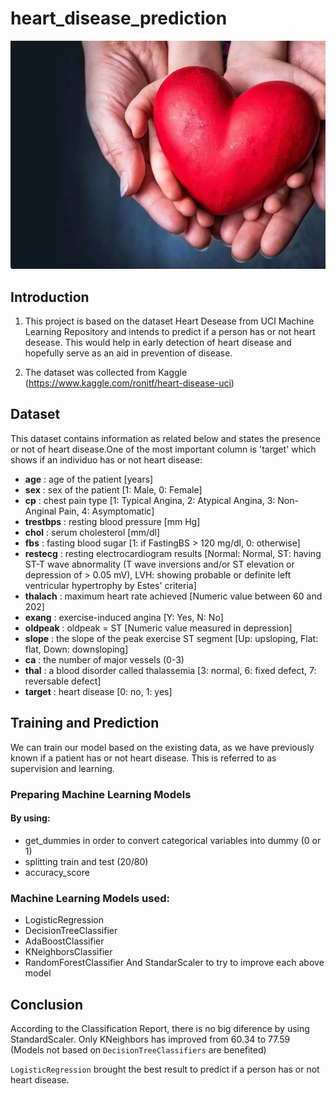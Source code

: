 # heart_disease_prediction
![](Screenshot_1.png)
 
## Introduction

1. This project is based on the dataset Heart Desease from UCI Machine Learning Repository and intends to predict if a person has or not heart desease. This would help in early detection of heart disease and hopefully serve as an aid in prevention of disease.

2. The dataset was collected from Kaggle (https://www.kaggle.com/ronitf/heart-disease-uci)

## Dataset
This dataset contains information as related below and states the presence or not of heart disease.One of the most important column is 'target' which shows if an individuo has or not heart disease:
 - **age** : age of the patient [years]
 - **sex** : sex of the patient [1: Male, 0: Female]
 - **cp** : chest pain type [1: Typical Angina, 2: Atypical Angina, 3: Non-Anginal Pain, 4: Asymptomatic]
 - **trestbps** : resting blood pressure [mm Hg]
 - **chol** : serum cholesterol [mm/dl]
 - **fbs** : fasting blood sugar [1: if FastingBS > 120 mg/dl, 0: otherwise]
 - **restecg** : resting electrocardiogram results [Normal: Normal, ST: having ST-T wave abnormality (T wave inversions and/or ST elevation or depression of > 0.05 mV), LVH: showing probable or definite left ventricular hypertrophy by Estes' criteria]
 - **thalach** : maximum heart rate achieved [Numeric value between 60 and 202]
 - **exang** : exercise-induced angina [Y: Yes, N: No]
 - **oldpeak** : oldpeak = ST [Numeric value measured in depression]
 - **slope** : the slope of the peak exercise ST segment [Up: upsloping, Flat: flat, Down: downsloping]
 - **ca** : the number of major vessels (0-3)
 - **thal** : a blood disorder called thalassemia [3: normal, 6: fixed defect, 7: reversable defect]
 - **target** : heart disease [0: no, 1: yes]
 
 ## Training and Prediction
We can train our model based on the existing data, as we have previously known if a patient has or not heart disease. This is referred to as supervision and learning.

### Preparing Machine Learning Models
#### By using:
- get_dummies in order to convert categorical variables into dummy (0 or 1)
- splitting train and test (20/80)
- accuracy_score

### Machine Learning Models used:
- LogisticRegression
- DecisionTreeClassifier
- AdaBoostClassifier
- KNeighborsClassifier
- RandomForestClassifier
And StandarScaler to try to improve each above model 

## Conclusion

According to the Classification Report, there is no big diference by using StandardScaler. Only KNeighbors has improved from 60.34 to 77.59 (Models not based on `DecisionTreeClassifiers` are benefited)

`LogisticRegression` brought the best result to predict if a person has or not heart disease.
